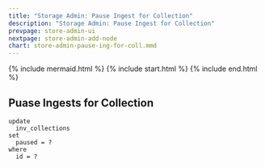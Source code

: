 ```yaml
---
title: "Storage Admin: Pause Ingest for Collection"
description: "Storage Admin: Pause Ingest for Collection"
prevpage: store-admin-ui
nextpage: store-admin-add-node
chart: store-admin-pause-ing-for-coll.mmd
---
```


{% include mermaid.html %}
{% include start.html %}
{% include end.html %}

## Puase Ingests for Collection
```
update 
  inv_collections 
set 
  paused = ?
where
  id = ?
```

